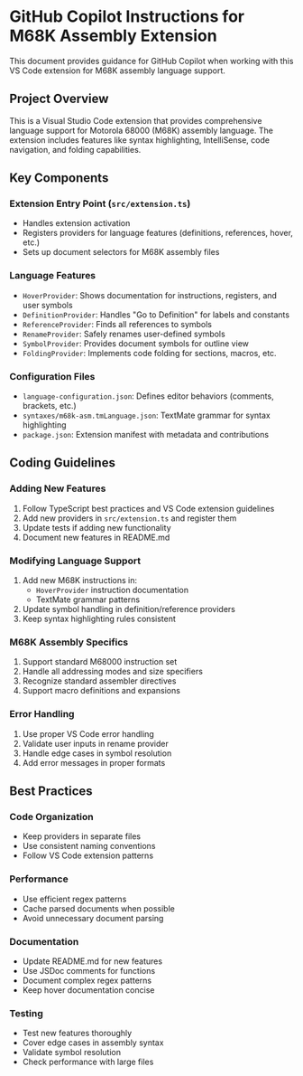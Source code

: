 # GitHub Copilot Instructions for M68K Assembly Extension

This document provides guidance for GitHub Copilot when working with this VS Code extension for M68K assembly language support.

## Project Overview

This is a Visual Studio Code extension that provides comprehensive language support for Motorola 68000 (M68K) assembly language. The extension includes features like syntax highlighting, IntelliSense, code navigation, and folding capabilities.

## Key Components

### Extension Entry Point (`src/extension.ts`)

- Handles extension activation
- Registers providers for language features (definitions, references, hover, etc.)
- Sets up document selectors for M68K assembly files

### Language Features

- `HoverProvider`: Shows documentation for instructions, registers, and user symbols
- `DefinitionProvider`: Handles "Go to Definition" for labels and constants
- `ReferenceProvider`: Finds all references to symbols
- `RenameProvider`: Safely renames user-defined symbols
- `SymbolProvider`: Provides document symbols for outline view
- `FoldingProvider`: Implements code folding for sections, macros, etc.

### Configuration Files

- `language-configuration.json`: Defines editor behaviors (comments, brackets, etc.)
- `syntaxes/m68k-asm.tmLanguage.json`: TextMate grammar for syntax highlighting
- `package.json`: Extension manifest with metadata and contributions

## Coding Guidelines

### Adding New Features

1. Follow TypeScript best practices and VS Code extension guidelines
2. Add new providers in `src/extension.ts` and register them
3. Update tests if adding new functionality
4. Document new features in README.md

### Modifying Language Support

1. Add new M68K instructions in:
   - `HoverProvider` instruction documentation
   - TextMate grammar patterns
2. Update symbol handling in definition/reference providers
3. Keep syntax highlighting rules consistent

### M68K Assembly Specifics

1. Support standard M68000 instruction set
2. Handle all addressing modes and size specifiers
3. Recognize standard assembler directives
4. Support macro definitions and expansions

### Error Handling

1. Use proper VS Code error handling
2. Validate user inputs in rename provider
3. Handle edge cases in symbol resolution
4. Add error messages in proper formats

## Best Practices

### Code Organization

- Keep providers in separate files
- Use consistent naming conventions
- Follow VS Code extension patterns

### Performance

- Use efficient regex patterns
- Cache parsed documents when possible
- Avoid unnecessary document parsing

### Documentation

- Update README.md for new features
- Use JSDoc comments for functions
- Document complex regex patterns
- Keep hover documentation concise

### Testing

- Test new features thoroughly
- Cover edge cases in assembly syntax
- Validate symbol resolution
- Check performance with large files
